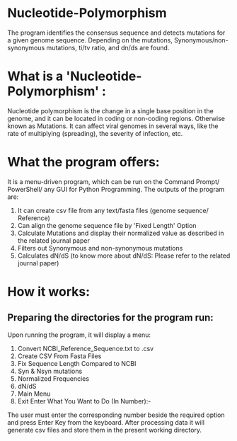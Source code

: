 
# Nucleotide-Polymorphism
The program identifies the consensus sequence and detects mutations for a given genome sequence. Depending on the mutations, Synonymous/non-synonymous mutations, ti/tv ratio, and dn/ds are found.

# What is a 'Nucleotide-Polymorphism' :
Nucleotide polymorphism is the change in a single base position in the genome, and it can be located in coding or non-coding regions. Otherwise known as Mutations. It can affect viral genomes in several ways, like the rate of multiplying (spreading), the severity of infection, etc.

# What the program offers:
It is a menu-driven program, which can be run on the Command Prompt/ PowerShell/ any GUI for Python Programming.
The outputs of the program are:
  1. It can create csv file from any text/fasta files (genome sequence/ Reference)
  2. Can align the genome sequence file by 'Fixed Length' Option
  3. Calculate Mutations and display their normalized value as described in the related journal paper
  4. Filters out Synonymous and non-synonymous mutations
  5. Calculates dN/dS (to know more about dN/dS: Please refer to the related journal paper)

# How it works:
## Preparing the directories for the program run:
  
Upon running the program, it will display a menu:

  1. Convert NCBI_Reference_Sequence.txt to .csv
  2. Create CSV From Fasta Files
  3. Fix Sequence Length Compared to NCBI
  4. Syn & Nsyn mutations 
  5. Normalized Frequencies 
  6. dN/dS
  7. Main Menu
  8. Exit
  Enter What You Want to Do (In Number):-

The user must enter the corresponding number beside the required option and press Enter Key from the keyboard.
After processing data it will generate csv files and store them in the present working directory.


